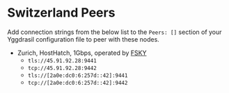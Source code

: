# Switzerland Peers

Add connection strings from the below list to the `Peers: []` section of your
Yggdrasil configuration file to peer with these nodes.

* Zurich, HostHatch, 1Gbps, operated by [FSKY](https://fsky.io/)
  * `tls://45.91.92.28:9441`
  * `tcp://45.91.92.28:9442`
  * `tls://[2a0e:dc0:6:257d::42]:9441`
  * `tcp://[2a0e:dc0:6:257d::42]:9442`
